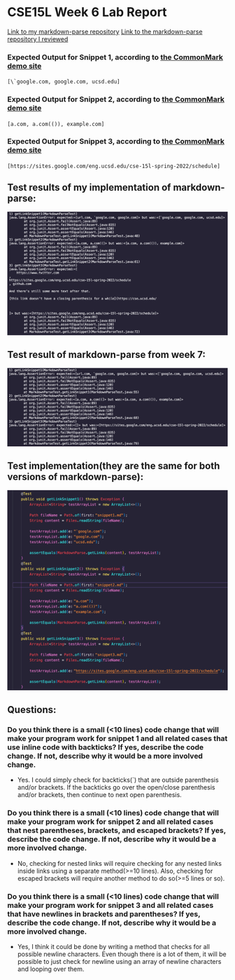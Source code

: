 # CSE15L Week 6 Lab Report

[Link to my markdown-parse repository](https://github.com/Yanuk-K/markdown-parser)
[Link to the markdown-parse repository I reviewed](https://github.com/UDXS/markdown-parser)

### Expected Output for Snippet 1, according to [the CommonMark demo site](https://spec.commonmark.org/dingus/)
``[\`google.com, google.com, ucsd.edu]``

### Expected Output for Snippet 2, according to [the CommonMark demo site](https://spec.commonmark.org/dingus/)
`[a.com, a.com(()), example.com]`

### Expected Output for Snippet 3, according to [the CommonMark demo site](https://spec.commonmark.org/dingus/)
`[https://sites.google.com/eng.ucsd.edu/cse-15l-spring-2022/schedule]`

## Test results of my implementation of markdown-parse:
![My test run](./my_test_run.png)

## Test result of markdown-parse from week 7:
![other test run](./other_test_run.png)

## Test implementation(they are the same for both versions of markdown-parse):
![MarkdownParseTest.java tests](./MDPT_code.png)

## Questions:

### Do you think there is a small (<10 lines) code change that will make your program work for snippet 1 and all related cases that use inline code with backticks? If yes, describe the code change. If not, describe why it would be a more involved change.

- Yes. I could simply check for backticks(\`) that are outside parenthesis and/or brackets. If the backticks go over the open/close parenthesis and/or brackets, then continue to next open parenthesis.

### Do you think there is a small (<10 lines) code change that will make your program work for snippet 2 and all related cases that nest parentheses, brackets, and escaped brackets? If yes, describe the code change. If not, describe why it would be a more involved change.

- No, checking for nested links will require checking for any nested links inside links using a separate method(>=10 lines). Also, checking for escaped brackets will require another method to do so(>=5 lines or so).

### Do you think there is a small (<10 lines) code change that will make your program work for snippet 3 and all related cases that have newlines in brackets and parentheses? If yes, describe the code change. If not, describe why it would be a more involved change.

- Yes, I think it could be done by writing a method that checks for all possible newline characters. Even though there is a lot of them, it will be possible to just check for newline using an array of newline characters and looping over them.
